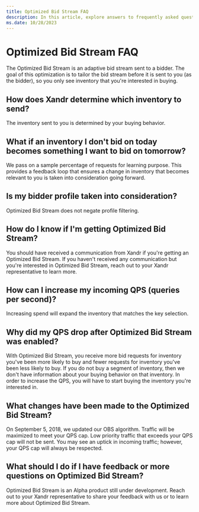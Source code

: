 ```yaml
---
title: Optimized Bid Stream FAQ
description: In this article, explore answers to frequently asked questions (FAQs) about optimized bid stream.
ms.date: 10/28/2023
---
```


# Optimized Bid Stream FAQ

The Optimized Bid Stream is an adaptive bid stream sent to a bidder. The goal of this optimization is to tailor the bid stream before it is sent to you (as the bidder), so you only see inventory that you're interested in buying.

## How does Xandr determine which inventory to send?

The inventory sent to you is determined by your buying behavior.

## What if an inventory I don't bid on today becomes something I want to bid on tomorrow?

We pass on a sample percentage of requests for learning purpose. This provides a feedback loop that ensures a change in inventory that becomes relevant to you is taken into consideration going forward.

## Is my bidder profile taken into consideration?

Optimized Bid Stream does not negate profile filtering.

## How do I know if I'm getting Optimized Bid Stream?

You should have received a communication from Xandr if you're getting an Optimized Bid Stream. If you haven't received any communication but you're interested in Optimized Bid Stream, reach out to your Xandr representative to learn more.

## How can I increase my incoming QPS (queries per second)?

Increasing spend will expand the inventory that matches the key selection.

## Why did my QPS drop after Optimized Bid Stream was enabled?

With Optimized Bid Stream, you receive more bid requests for inventory you've been more likely to buy and fewer requests for inventory you've been less likely to buy. If you do not buy a segment of inventory, then we don't have information about your buying behavior on that inventory. In order to increase the QPS, you will have to start buying the inventory you're interested in.

## What changes have been made to the Optimized Bid Stream?

On September 5, 2018, we updated our OBS algorithm. Traffic will be maximized to meet your QPS cap. Low priority traffic that exceeds your
QPS cap will not be sent. You may see an uptick in incoming traffic; however, your QPS cap will always be respected.

## What should I do if I have feedback or more questions on Optimized Bid Stream?

Optimized Bid Stream is an Alpha product still under development. Reach out to your Xandr representative to share your feedback with us or to learn more about Optimized Bid Stream.
